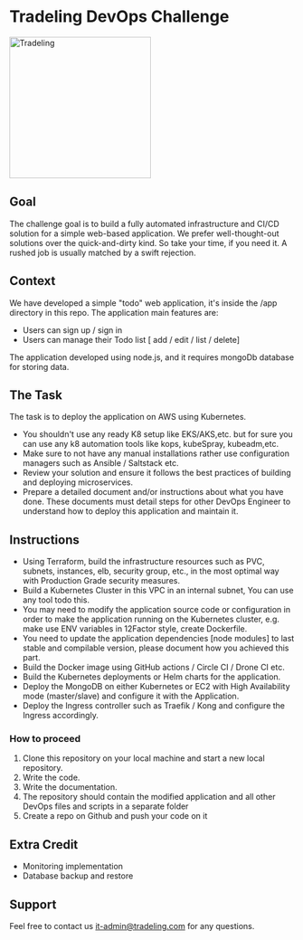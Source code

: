 # Tradeling DevOps Challenge

<p align="left">
<a href="https://tradeling.com"><img src="https://c8n.tradeling.com/assets/svgs/tradeling-logo.svg" alt="Tradeling" width="250"/></a>
</p>

## Goal
The challenge goal is to build a fully automated infrastructure and CI/CD solution for a simple web-based application.
We prefer well-thought-out solutions over the quick-and-dirty kind. So take your time, if you need it. A rushed job is usually matched by a swift rejection.

## Context
We have developed a simple "todo" web application, it's inside the /app directory in this repo.
The application main features are:
- Users can sign up / sign in
- Users can manage their Todo list  [ add / edit / list / delete]

The application developed using node.js, and it requires mongoDb database for storing data.

## The Task
The task is to deploy the application on AWS using Kubernetes.
* You shouldn't use any ready K8 setup like EKS/AKS,etc. but for sure you can use any k8 automation tools like kops, kubeSpray, kubeadm,etc.
* Make sure to not have any manual installations rather use configuration managers such as Ansible / Saltstack etc.
* Review your solution and ensure it follows the best practices of building and deploying microservices.
* Prepare a detailed document and/or instructions about what you have done. These documents must detail steps for other DevOps Engineer to understand how to deploy this application and maintain it.

## Instructions
- Using Terraform, build the infrastructure resources such as PVC, subnets, instances, elb, security group, etc., in the most optimal way with Production Grade security measures.
- Build a Kubernetes Cluster in this VPC in an internal subnet, You can use any tool todo this.
- You may need to modify the application source code or configuration in order to make the application running on the Kubernetes cluster, e.g. make use ENV variables in 12Factor style, create Dockerfile.
- You need to update the application dependencies [node modules] to last stable and compilable version, please document how you achieved this part.
- Build the Docker image using GitHub actions / Circle CI / Drone CI etc.
- Build the Kubernetes deployments or Helm charts for the application.
- Deploy the MongoDB on either Kubernetes or EC2 with High Availability mode (master/slave) and configure it with the Application.
- Deploy the Ingress controller such as Traefik / Kong and configure the Ingress accordingly.


### How to proceed
1) Clone this repository on your local machine and start a new local repository.
2) Write the code.
3) Write the documentation.
4) The repository should contain the modified application and all other DevOps files and scripts in a separate folder
4) Create a repo on Github and push your code on it


## Extra Credit
* Monitoring implementation
* Database backup and restore

## Support
Feel free to contact us it-admin@tradeling.com for any questions.
